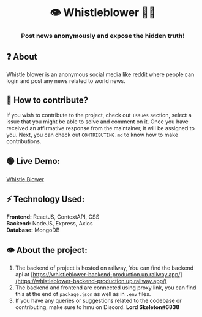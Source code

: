 <h1 align="center">👁️ Whistleblower 🕵🏻</h1>
<h3 align="center">Post news anonymously and expose the hidden truth!</h3>

## ❓ About
Whistle blower is an anonymous social media like reddit where people can login and post any news related to world news.

## 🤔 How to contribute?
If you wish to contribute to the project, check out `Issues` section, select a issue that you might be able to solve and comment on it. Once you have received an affirmative response from the maintainer, it will be assigned to you. Next, you can check out `CONTRIBUTING.md` to know how to make contributions.

## 🟢 Live Demo:
[Whistle Blower](https://whistle--blower.web.app/)

## ⚡ Technology Used:
**Frontend:** ReactJS, ContextAPI, CSS<br>
**Backend:** NodeJS, Express, Axios<br>
**Database:** MongoDB

## 👁️ About the project:
1. The backend of project is hosted on railway, You can find the backend api at [https://whistleblower-backend-production.up.railway.app/](https://whistleblower-backend-production.up.railway.app/)
2. The backend and frontend are connected using proxy link, you can find this at the end of `package.json` as well as in `.env` files.
3. If you have any queries or suggestions related to the codebase or contributing, make sure to hmu on Discord. **Lord Skeleton#6838**
